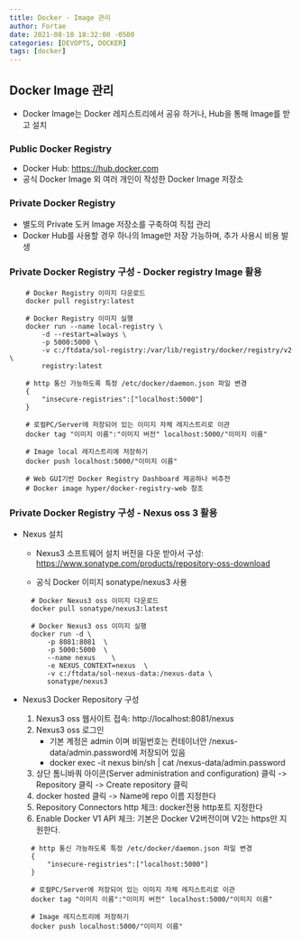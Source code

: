 ```yaml
---
title: Docker - Image 관리
author: Fortae
date: 2021-08-10 18:32:00 -0500
categories: [DEVOPTS, DOCKER]
tags: [docker]
---
```


## Docker Image 관리

- Docker Image는 Docker 레지스트리에서 공유 하거나, Hub을 통해 Image를 받고 설치

### Public Docker Registry

- Docker Hub: https://hub.docker.com
- 공식 Docker Image 외 여러 개인이 작성한 Docker Image 저장소

### Private Docker Registry

- 별도의 Private 도커 Image 저장소를 구축하여 직접 관리
- Docker Hub를 사용할 경우 하나의 Image만 저장 가능하며, 추가 사용시 비용 발생

### Private Docker Registry 구성 - Docker registry Image 활용

```
    # Docker Registry 이미지 다운로드
    docker pull registry:latest

    # Docker Registry 이미지 실행
    docker run --name local-registry \
        -d --restart=always \
        -p 5000:5000 \
        -v c:/ftdata/sol-registry:/var/lib/registry/docker/registry/v2 \
        registry:latest

    # http 통신 가능하도록 특정 /etc/docker/daemon.json 파일 변경
    {
        "insecure-registries":["localhost:5000"]
    }

    # 로컬PC/Server에 저장되어 있는 이미지 자체 레지스트리로 이관
    docker tag "이미지 이름":"이미지 버전" localhost:5000/"이미지 이름"

    # Image local 레지스트리에 저장하기
    docker push localhost:5000/"이미지 이름"

    # Web GUI기반 Docker Registry Dashboard 제공하나 비추천
    # Docker image hyper/docker-registry-web 참조

```

### Private Docker Registry 구성 - Nexus oss 3 활용

- Nexus 설치

  - Nexus3 소프트웨어 설치 버전을 다운 받아서 구성: https://www.sonatype.com/products/repository-oss-download

  - 공식 Docker 이미지 sonatype/nexus3 사용

  ```
    # Docker Nexus3 oss 이미지 다운로드
    docker pull sonatype/nexus3:latest

    # Docker Nexus3 oss 이미지 실행
    docker run -d \
        -p 8081:8081  \
        -p 5000:5000  \
        --name nexus    \
        -e NEXUS_CONTEXT=nexus  \
        -v c:/ftdata/sol-nexus-data:/nexus-data \
        sonatype/nexus3
  ```

- Nexus3 Docker Repository 구성

  1. Nexus3 oss 웹사이트 접속: http://localhost:8081/nexus
  2. Nexus3 oss 로그인
     - 기본 계정은 admin 이며 비밀번호는 컨테이너안 /nexus-data/admin.password에 저장되어 있음
     - docker exec -it nexus bin/sh | cat /nexus-data/admin.password
  3. 상단 톰니바쿼 아이콘(Server administration and configuration) 클릭 -> Repository 클릭 -> Create repository 클릭
  4. docker hosted 클릭 -> Name에 repo 이름 지정한다
  5. Repository Connectors http 체크: docker전용 http포트 지정한다
  6. Enable Docker V1 API 체크: 기본은 Docker V2버전이며 V2는 https만 지원한다.

  ```
    # http 통신 가능하도록 특정 /etc/docker/daemon.json 파일 변경
    {
        "insecure-registries":["localhost:5000"]
    }

    # 로컬PC/Server에 저장되어 있는 이미지 자체 레지스트리로 이관
    docker tag "이미지 이름":"이미지 버전" localhost:5000/"이미지 이름"

    # Image 레지스트리에 저장하기
    docker push localhost:5000/"이미지 이름"
  ```
